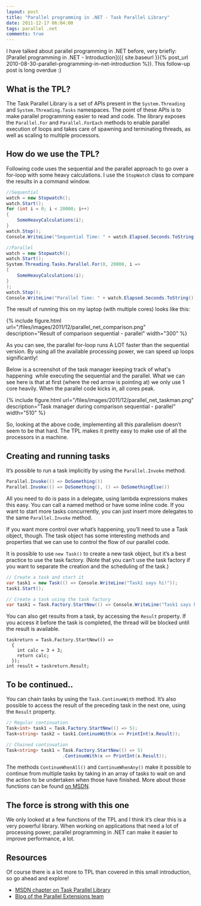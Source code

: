 ```yaml
---
layout: post
title: "Parallel programming in .NET - Task Parallel Library"
date: 2011-12-17 06:04:00
tags: parallel .net
comments: true
---
```

I have talked about parallel programming in .NET before, very briefly: [Parallel programming in .NET - Introduction]({{ site.baseurl }}{% post_url 2010-08-30-parallel-programming-in-net-introduction %}). This follow-up post is long overdue :)

## What is the TPL?

The Task Parallel Library is a set of APIs present in the `System.Threading` and `System.Threading.Tasks` namespaces. The point of these APIs is to make parallel programming easier to read and code. The library exposes the `Parallel.For` and `Parallel.ForEach` methods to enable parallel execution of loops and takes care of spawning and terminating threads, as well as scaling to multiple processors.

## How do we use the TPL?

Following code uses the sequential and the parallel approach to go over a for-loop with some heavy calculations. I use the `StopWatch` class to compare the results in a command window.

```cs
//Sequential
watch = new Stopwatch();
watch.Start();
for (int i = 0; i < 20000; i++)
{
    SomeHeavyCalculations(i);
}
watch.Stop();
Console.WriteLine("Sequential Time: " + watch.Elapsed.Seconds.ToString());

//Parallel
watch = new Stopwatch();
watch.Start();
System.Threading.Tasks.Parallel.For(0, 20000, i =>
{
    SomeHeavyCalculations(i);
}
);
watch.Stop();
Console.WriteLine("Parallel Time: " + watch.Elapsed.Seconds.ToString());
```

The result of running this on my laptop (with multiple cores) looks like this:

{% include
    figure.html url="/files/images/2011/12/parallel_net_comparison.png"
    description="Result of comparison sequential - parallel"
    width="300"
%}

As you can see, the parallel for-loop runs A LOT faster than the sequential version. By using all the available processing power, we can speed up loops significantly!

Below is a screenshot of the task manager keeping track of what's happening  while executing the sequential and the parallel. What we can see here is that at first (where the red arrow is pointing at) we only use 1 core heavily. When the parallel code kicks in, all cores peak.

{% include
    figure.html url="/files/images/2011/12/parallel_net_taskman.png"
    description="Task manager during comparison sequential - parallel"
    width="510"
%}

So, looking at the above code, implementing all this parallelism doesn’t seem to be that hard. The TPL makes it pretty easy to make use of all the processors in a machine.

## Creating and running tasks

It’s possible to run a task implicitly by using the `Parallel.Invoke` method.

```cs
Parallel.Invoke(() => DoSomething())
Parallel.Invoke(() => DoSomething(), () => DoSomethingElse())
```

All you need to do is pass in a delegate, using lambda expressions makes this easy. You can call a named method or have some inline code. If you want to start more tasks concurrently, you can just insert more delegates to the same `Parallel.Invoke` method.

If you want more control over what’s happening, you’ll need to use a Task object, though. The task object has some interesting methods and properties that we can use to control the flow of our parallel code.

It is possible to use `new Task()` to create a new task object, but it’s a best practice to use the task factory. (Note that you can’t use the task factory if you want to separate the creation and the scheduling of the task.)

```cs
// Create a task and start it
var task1 = new Task(() => Console.WriteLine("Task1 says hi!"));
task1.Start();

// Create a task using the task factory
var task1 = Task.Factory.StartNew(() => Console.WriteLine("Task1 says hi!"));
```

You can also get results from a task, by accessing the `Result` property. If you access it before the task is completed, the thread will be blocked until the result is available.

```cs\
taskreturn = Task.Factory.StartNew(() =>
  {
    int calc = 3 + 3;
    return calc;
  });
int result = taskreturn.Result;
```

## To be continued..

You can chain tasks by using the `Task.ContinueWith` method. It’s also possible to access the result of the preceding task in the next one, using the `Result` property.

```cs
// Regular continuation
Task<int> task1 = Task.Factory.StartNew(() => 5);
Task<string> task2 = task1.ContinueWith(x => PrintInt(x.Result));

// Chained continuation
Task<string> task1 = Task.Factory.StartNew(() => 5)
                     .ContinueWith(x => PrintInt(x.Result));
```

The methods `ContinueWhenAll()` and `ContinueWhenAny()` make it possible to continue from multiple tasks by taking in an array of tasks to wait on and the action to be undertaken when those have finished. More about those functions can be found [on MSDN](http://msdn.microsoft.com/en-us/library/dd321479.aspx).

## The force is strong with this one

We only looked at a few functions of the TPL and I think it’s clear this is a very powerful library. When working on applications that need a lot of processing power, parallel programming in .NET can make it easier to improve performance, a lot.

## Resources

Of course there is a lot more to TPL than covered in this small introduction, so go ahead and explore!

*   [MSDN chapter on Task Parallel Library](http://msdn.microsoft.com/en-us/library/dd460717.aspx)
*   [Blog of the Parallel Extensions team](http://blogs.msdn.com/b/pfxteam/)
